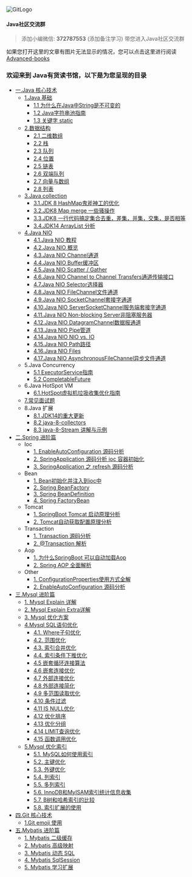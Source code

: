 ![GitLogo](doc/logo/book.jpg)

#### Java社区交流群
> 添加小编微信: **372787553** (添加备注学习) 带您进入Java社区交流群

如果您打开这里的文章有图片无法显示的情况，您可以点击这里进行阅读[Advanced-books](https://gitee.com/YangHaiJi/Advanced-books)

### 欢迎来到 Java有货读书馆，以下是为您呈现的目录

- [一.Java 核心技术](note/java/README.md)
    - [1.Java 基础](note/java/base/README.md)
        - [1.1 为什么在Java中String是不可变的](note/java/base/book/String.md)
        - [1.2 Java字符串池指南](note/java/base/book/StringPool.md)
        - [1.3 关键字 static](note/java/base/book/static.md)
    - [2.数据结构](note/java/datastructure/README.md)
        - [2.1 二维数组](note/java/datastructure/book/SparseArray.md)
        - [2.2 栈](note/java/datastructure/book/Stack.md)
        - [2.3 队列](note/java/datastructure/book/Queue.md)
        - [2.4 位置](note/java/datastructure/book/Position.md)
        - [2.5 链表](note/java/datastructure/book/Linkend.md)
        - [2.6 双端队列](note/java/datastructure/book/Deque.md)
        - [2.7 向量与数组](note/java/datastructure/book/VectorOrArrayList.md)
        - [2.8 列表](note/java/datastructure/book/List.md)
    - [3.Java collection](note/java/collection/README.md)
        - [3.1.JDK 8 HashMap鬼斧神工的优化](https://blog.csdn.net/weixin_38937840/article/details/106805496)
        - [3.2.JDK8 Map merge 一些骚操作](note/java/collection/map/map_merge.md)
        - [3.3.JDK8 一行代码搞定集合去重，差集，并集，交集，是否相等](https://blog.csdn.net/weixin_38937840/article/details/107338265)
        - [3.4.JDK14 ArrayList 分析](note/java/collection/list/ArrayList.md)    
    - [4.Java NIO](note/java/README.md)    
        - [4.1.Java NIO 教程](note/java/nio/book/JavaNIO教程.md)    
        - [4.2.Java NIO 概览](note/java/nio/book/JavaNIO概览.md)    
        - [4.3.Java NIO Channel通道](note/java/nio/book/Channel通道.md)    
        - [4.4.Java NIO Buffer缓冲区](note/java/nio/book/Buffer缓冲区.md)    
        - [4.5.Java NIO Scatter / Gather](note/java/nio/book/ScatterGather.md)    
        - [4.6.Java NIO Channel to Channel Transfers通道传输接口](note/java/nio/book/Transfers通道传输接口.md)    
        - [4.7.Java NIO Selector选择器](note/java/nio/book/Selector选择器.md)    
        - [4.8.Java NIO FileChannel文件通道](note/java/nio/book/FileChannel文件通道.md)    
        - [4.9.Java NIO SocketChannel套接字通道](note/java/nio/book/SocketChannel套接字通道.md)    
        - [4.10.Java NIO ServerSocketChannel服务端套接字通道](note/java/nio/book/ServerSocketChannel服务端套接字通道.md)    
        - [4.11.Java NIO Non-blocking Server非阻塞服务器](note/java/nio/book/Server非阻塞服务器.md)    
        - [4.12.Java NIO DatagramChannel数据报通道](note/java/nio/book/DatagramChannel数据报通道.md)    
        - [4.13.Java NIO Pipe管道](note/java/nio/book/Pipe管道.md)    
        - [4.14.Java NIO NIO vs. IO](note/java/nio/book/NIOvsIO.md)    
        - [4.15.Java NIO Path路径](note/java/nio/book/Path路径.md)    
        - [4.16.Java NIO Files](note/java/nio/book/Files.md)    
        - [4.17.Java NIO AsynchronousFileChannel异步文件通道](note/java/nio/book/AsynchronousFileChannel异步文件通道.md)  
    - 5.Java Concurrency
         - [5.1 ExecutorService指南](note/java/concurrency/ExecutorService指南.md)  
         - [5.2 CompletableFuture](https://blog.csdn.net/weixin_38937840/article/details/105046588) 
    - 6.Java HotSpot VM
        - [6.1.HotSpot虚拟机垃圾收集优化指南](note/java/jvm/JavaHotSpotVM.md)
    - [7.常见面试题](note/java/InterviewQuestions/README.md)
    - 8.Java 扩展 
        - [8.1 JDK14的重大更新](https://blog.csdn.net/weixin_38937840/article/details/105054595)
        - [8.2 java-8-collectors](note/java/stream/collectors.md)   
        - [8.3 java-8-Stream 讲解与示例](note/java/stream/stream.md)   
- [二.Spring 进阶篇](note/spring/README.md)
    - Ioc 
        - [1. EnableAutoConfiguration 源码分析](note/spring/book/EnableAutoConfiguration.md)
        - [2. SpringApplication 源码分析 ioc 容器初始化](note/spring/book/ioc/SpringApplication.md)
        - [3. SpringApplication 之 refresh 源码分析](note/spring/book/ioc/refresh.md)
    - Bean    
        - [1. Bean初始化并注入到ioc中](note/spring/book/bean/InitBean.md)
        - [2. Spring BeanFactory ](note/spring/book/bean/BeanFactory.md)
        - [3. Spring BeanDefinition](note/spring/book/bean/BeanDefinition.md)
        - [4. Spring FactoryBean](note/spring/book/bean/FactoryBean.md)
    - Tomcat    
        - [1. SpringBoot Tomcat 启动原理分析](note/spring/book/ioc/SpringBoot_Tomcat.md)
        - [2. Tomcat自动获取配置原理分析](note/spring/book/ioc/TomcatConfigurationFile.md)
    - Transaction
        - [1. Transaction 源码分析](note/spring/book/transaction/Transaction_invoke.md)
        - [2. @Transaction 解析](note/spring/book/transaction/Transaction解析.md)
    - Aop
        - [1. 为什么SpringBoot 可以自动加载Aop](note/spring/book/aop/SpringAutoProxy.md)        
        - [2. Spring AOP 全面解析](note/spring/book/aop/SpringAop.md)        
    - Other 
        - [1. ConfigurationProperties使用方式全解](note/spring/book/ConfigurationProperties.md)
        - [2. EnableAutoConfiguration 源码分析](note/spring/book/EnableAutoConfiguration.md)
- [三.Mysql 进阶篇](note/mysql/README.md)
    - [1. Mysql Explain 详解](note/mysql/book/Explain.md)
    - [2. Mysql Explain Extra详解](note/mysql/book/Extra.md)
    - [3. Mysql 优化方案](note/mysql/book/优化方案.md)
    - [4.Mysql SQL语句优化](note/mysql/book/sql优化/优化SQL语句.md)
        - [4.1. Where子句优化](note/mysql/book/sql优化/WHERE子句优化.md)
        - [4.2. 范围优化](note/mysql/book/sql优化/范围优化.md)
        - [4.3. 索引合并优化](note/mysql/book/sql优化/索引合并优化.md)
        - [4.4. 索引条件下推优化](note/mysql/book/sql优化/索引条件下推优化.md)
        - [4.5 嵌套循环连接算法](note/mysql/book/sql优化/嵌套循环连接算法.md)
        - [4.6 嵌套连接优化](note/mysql/book/sql优化/嵌套连接接优化.md)
        - [4.7 外部连接优化](note/mysql/book/sql优化/外部连接优化.md)
        - [4.8 外部连接简化](note/mysql/book/sql优化/外部连接简化.md)
        - [4.9 多范围读取优化](note/mysql/book/sql优化/多范围读取优化.md)
        - [4.10 条件过滤](note/mysql/book/sql优化/条件过滤.md)
        - [4.11 IS NULL优化](note/mysql/book/sql优化/ISNULL优化.md)
        - [4.12 优化排序](note/mysql/book/sql优化/优化排序.md)
        - [4.13 优化分组](note/mysql/book/sql优化/优化分组.md)
        - [4.14 LIMIT查询优化](note/mysql/book/sql优化/LIMIT查询优化.md)
        - [4.15 函数调用优化](note/mysql/book/sql优化/函数调用优化.md)
    - [5.Mysql 优化索引](note/mysql/book/索引优化/优化索引.md)
        - [5.1. MySQL如何使用索引](note/mysql/book/索引优化/MySQL如何使用索引.md)
        - [5.2. 主键优化](note/mysql/book/索引优化/主键优化.md)
        - [5.3. 外键优化](note/mysql/book/索引优化/外键优化.md)
        - [5.4. 列索引](note/mysql/book/索引优化/列索引.md)
        - [5.5. 多列索引](note/mysql/book/索引优化/多列索引.md)
        - [5.6. InnoDB和MyISAM索引统计信息收集](note/mysql/book/索引优化/InnoDB和MyISAM索引统计信息收集.md)
        - [5.7. B树和哈希索引的比较](note/mysql/book/索引优化/B树和哈希索引的比较.md)
        - [5.8. 索引扩展的使用](note/mysql/book/索引优化/索引扩展的使用.md)        
- [四.Git 核心技术](note/git/README.md)
    - [1.Git emoji 使用](note/git/emoji/emoji.md)
- [五.Mybatis 进阶篇](note/mybatis/README.md)  
    - [1. Mybatis 二级缓存](https://blog.csdn.net/weixin_38937840/article/details/106332696)
    - [2. Mybatis 高级映射](note/mybatis/book/结果映射.md)
    - [3. Mybatis 动态 SQL](note/mybatis/book/动态SQL.md)
    - [4. Mybatis SqlSession](note/mybatis/book/SqlSession.md) 
    - [5. Mybatis 学习扩展](note/mybatis/book/扩展.md)